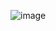 ![image](https://github.com/ryuveda/ElektrikPiyasalar-/assets/116549390/d8fae339-251d-43f9-83aa-fb752e5f2d6f)
